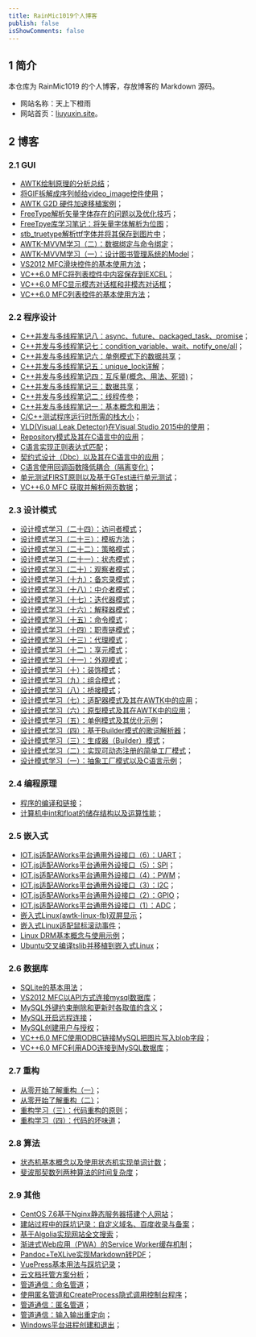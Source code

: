 ```yaml
---
title: RainMic1019个人博客
publish: false
isShowComments: false
---
```


## 1 简介

本仓库为 RainMic1019 的个人博客，存放博客的 Markdown 源码。

- 网站名称：天上下橙雨
- 网站首页：[liuyuxin.site](https://www.liuyuxin.site)。

## 2 博客

### 2.1 GUI

- [AWTK绘制原理的分析总结](./gui/awtk_draw_principle.md)；
- [将GIF拆解成序列帧给video_image控件使用](./gui/git_to_video_gen.md)；
- [AWTK G2D 硬件加速移植案例](./gui/awtk_g2d.md)；
- [FreeType解析矢量字体存在的问题以及优化技巧](./gui/awtk_freetype_optimize.md)；
- [FreeTpye库学习笔记：将矢量字体解析为位图](./gui/awtk_freetype_ttf.md)；
- [stb_truetype解析ttf字体并将其保存到图片中](./gui/awtk_stb_ttf.md)；
- [AWTK-MVVM学习（二）：数据绑定与命令绑定](./gui/awtk_mvvm_2.md)；
- [AWTK-MVVM学习（一）：设计图书管理系统的Model](./gui/awtk_mvvm_1.md)；
- [VS2012 MFC滑块控件的基本使用方法](./gui/mfc_slider.md)；
- [VC++6.0 MFC将列表控件中内容保存到EXCEL](./gui/mfc_list_save_excel.md)；
- [VC++6.0 MFC显示模态对话框和非模态对话框](./gui/mfc_dialog.md)；
- [VC++6.0 MFC列表控件的基本使用方法](./gui/mfc_list.md)；

### 2.2 程序设计

- [C++并发与多线程笔记八：async、future、packaged_task、promise](./programDesign/cpp_multithreading_8.md)；
- [C++并发与多线程笔记七：condition_variable、wait、notify_one/all](./programDesign/cpp_multithreading_7.md)；
- [C++并发与多线程笔记六：单例模式下的数据共享](./programDesign/cpp_multithreading_6.md)；
- [C++并发与多线程笔记五：unique_lock详解](./programDesign/cpp_multithreading_5.md)；
- [C++并发与多线程笔记四：互斥量(概念、用法、死锁)](./programDesign/cpp_multithreading_4.md)；
- [C++并发与多线程笔记三：数据共享](./programDesign/cpp_multithreading_3.md)；
- [C++并发与多线程笔记二：线程传参](./programDesign/cpp_multithreading_2.md)；
- [C++并发与多线程笔记一：基本概念和用法](./programDesign/cpp_multithreading_1.md)；
- [C/C++测试程序运行时所需的栈大小](./programDesign/test_stack_size.md)；
- [VLD(Visual Leak Detector)在Visual Studio 2015中的使用](./programDesign/vld_in_vs2015.md)；
- [Repository模式及其在C语言中的应用](./programDesign/repository_mode.md)；
- [C语言实现正则表达式匹配](./programDesign/c_regular_expr.md)；
- [契约式设计（Dbc）以及其在C语言中的应用](./programDesign/dbc_in_c.md)；
- [C语言使用回调函数降低耦合（隔离变化）](./programDesign/callback_func_to_decoupled.md)；
- [单元测试FIRST原则以及基于GTest进行单元测试](./programDesign/first_gtest.md)；
- [VC++6.0 MFC 获取并解析网页数据](./programDesign/mfc_get_html_data.md)；

### 2.3 设计模式

- [设计模式学习（二十四）：访问者模式](./designPatterns/visitor.md)；
- [设计模式学习（二十三）：模板方法](./designPatterns/template_method.md)；
- [设计模式学习（二十二）：策略模式](./designPatterns/strategy.md)；
- [设计模式学习（二十一）：状态模式](./designPatterns/state.md)；
- [设计模式学习（二十）：观察者模式](./designPatterns/observer.md)；
- [设计模式学习（十九）：备忘录模式](./designPatterns/memento.md)；
- [设计模式学习（十八）：中介者模式](./designPatterns/mediator.md)；
- [设计模式学习（十七）：迭代器模式](./designPatterns/iterator.md)；
- [设计模式学习（十六）：解释器模式](./designPatterns/interpreter.md)；
- [设计模式学习（十五）：命令模式](./designPatterns/command.md)；
- [设计模式学习（十四）：职责链模式](./designPatterns/chain_of_responsibility.md)；
- [设计模式学习（十三）：代理模式](./designPatterns/proxy.md)；
- [设计模式学习（十二）：享元模式](./designPatterns/flyweight.md)；
- [设计模式学习（十一）：外观模式](./designPatterns/facade.md)；
- [设计模式学习（十）：装饰模式](./designPatterns/decorator.md)；
- [设计模式学习（九）：组合模式](./designPatterns/composite.md)；
- [设计模式学习（八）：桥接模式](./designPatterns/bridge.md)；
- [设计模式学习（七）：适配器模式及其在AWTK中的应用](./designPatterns/adapter.md)；
- [设计模式学习（六）：原型模式及其在AWTK中的应用](./designPatterns/prototype_pattern.md)；
- [设计模式学习（五）：单例模式及其优化示例](./designPatterns/singleton_pattern.md)；
- [设计模式学习（四）：基于Builder模式的歌词解析器](./designPatterns/builder_lyric_parser.md)；
- [设计模式学习（三）：生成器（Builder）模式](./designPatterns/builder.md)；
- [设计模式学习（二）：实现可动态注册的简单工厂模式](./designPatterns/factory_pattern.md)；
- [设计模式学习（一）：抽象工厂模式以及C语言示例](./designPatterns/abstract_factory.md)；

### 2.4 编程原理

- [程序的编译和链接](./programPrinciples/compilation_Link.md)；
- [计算机中int和float的储存结构以及运算性能](./programPrinciples/int_float_operation_perf.md)；

### 2.5 嵌入式

- [IOT.js适配AWorks平台通用外设接口（6）：UART](./embedded/iotjs_aworks_uart.md)；
- [IOT.js适配AWorks平台通用外设接口（5）：SPI](./embedded/iotjs_aworks_spi.md)；
- [IOT.js适配AWorks平台通用外设接口（4）：PWM](./embedded/iotjs_aworks_pwm.md)；
- [IOT.js适配AWorks平台通用外设接口（3）：I2C](./embedded/iotjs_aworks_i2c.md)；
- [IOT.js适配AWorks平台通用外设接口（2）：GPIO](./embedded/iotjs_aworks_gpio.md)；
- [IOT.js适配AWorks平台通用外设接口（1）：ADC](./embedded/iotjs_aworks_adc.md)；
- [嵌入式Linux(awtk-linux-fb)双屏显示](./embedded/linux_dual_screen_display.md)；
- [嵌入式Linux适配鼠标滚动事件](./embedded/linux_port_mouse_wheel.md)；
- [Linux DRM基本概念与使用示例](./embedded/linux_drm.md)；
- [Ubuntu交叉编译tslib并移植到嵌入式Linux](./embedded/port_tslib.md)；

### 2.6 数据库

- [SQLite的基本用法](./dataBase/usage_of_sqlite.md)；
- [VS2012 MFC以API方式连接mysql数据库](./dataBase/mysql_api_connect.md)；
- [MySQL外键约束删除和更新时各取值的含义](./dataBase/mysql_foreign_keys.md)；
- [MySQL开启远程连接](./dataBase/mysql_open_remote_connect.md)；
- [MySQL创建用户与授权](./dataBase/mysql_user_author.md)；
- [VC++6.0 MFC使用ODBC链接MySQL把图片写入blob字段](./dataBase/mfc_odbc_mysql_save_image.md)；
- [VC++6.0 MFC利用ADO连接到MySQL数据库](./dataBase/mfc_ado_mysql.md)；

### 2.7 重构

- [从零开始了解重构（一）](./refactor/understand_refactor_1.md)；
- [从零开始了解重构（二）](./refactor/understand_refactor_2.md)；
- [重构学习（三）：代码重构的原则](./refactor/principles_of_refactor.md)；
- [重构学习（四）：代码的坏味道](./refactor/bad_smell_of_code.md)；

### 2.8 算法

- [状态机基本概念以及使用状态机实现单词计数](./algorithm/state_machine.md)；
- [斐波那契数列两种算法的时间复杂度](./algorithm/fibonacci_sequence.md)；

### 2.9 其他

- [CentOS 7.6基于Nginx静态服务器搭建个人网站](./other/centos_7.6_nginx_website.md)；
- [建站过程中的踩坑记录：自定义域名、百度收录与备案](./other/notes_of_personal_website.md)；
- [基于Algolia实现网站全文搜索](./other/algolia_docsearch.md)；
- [渐进式Web应用（PWA）的Service Worker缓存机制](./other/pwm_service_worker.md)；
- [Pandoc+TeXLive实现Markdown转PDF](./other/pandoc_texlive_gen_pdf.md)；
- [VuePress基本用法与踩坑记录](./other/vuepress_basic_usage.md)；
- [云文档托管方案分析](./other/cloud_document.md)；
- [管道通信：命名管道](./other/pipeline_named_pipes.md)；
- [使用匿名管道和CreateProcess隐式调用控制台程序](./other/pipeline_lmp_call_console.md)；
- [管道通信：匿名管道](./other/pipeline_anonymous.md)；
- [管道通信：输入输出重定向](./other/pipeline_io_redirection.md)；
- [Windows平台进程创建和退出](./other/windows_process.md)；
